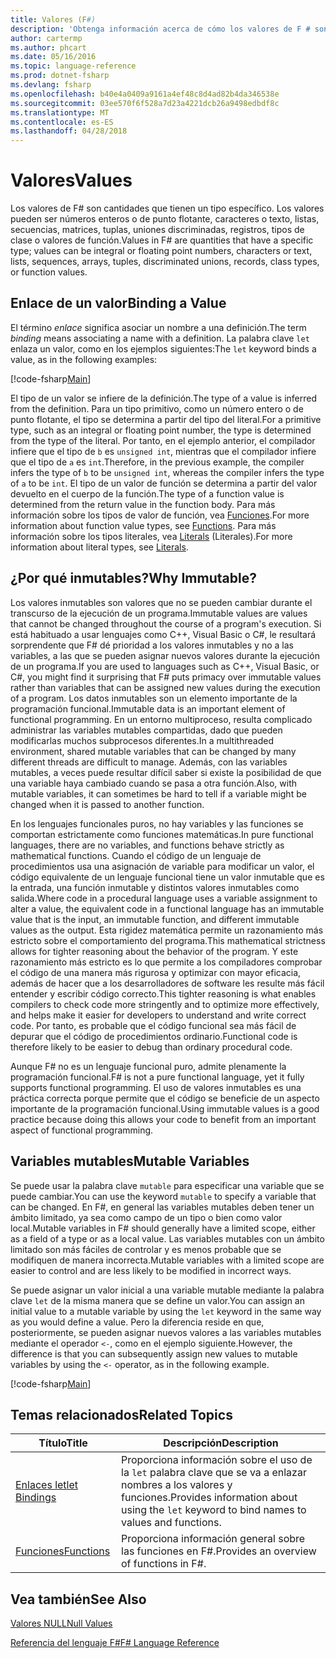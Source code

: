 ```yaml
---
title: Valores (F#)
description: 'Obtenga información acerca de cómo los valores de F # son cantidades que tienen un tipo específico.'
author: cartermp
ms.author: phcart
ms.date: 05/16/2016
ms.topic: language-reference
ms.prod: dotnet-fsharp
ms.devlang: fsharp
ms.openlocfilehash: b40e4a0409a9161a4ef48c8d4ad82b4da346538e
ms.sourcegitcommit: 03ee570f6f528a7d23a4221dcb26a9498edbdf8c
ms.translationtype: MT
ms.contentlocale: es-ES
ms.lasthandoff: 04/28/2018
---
```

# <a name="values"></a><span data-ttu-id="8e168-103">Valores</span><span class="sxs-lookup"><span data-stu-id="8e168-103">Values</span></span>

<span data-ttu-id="8e168-104">Los valores de F# son cantidades que tienen un tipo específico. Los valores pueden ser números enteros o de punto flotante, caracteres o texto, listas, secuencias, matrices, tuplas, uniones discriminadas, registros, tipos de clase o valores de función.</span><span class="sxs-lookup"><span data-stu-id="8e168-104">Values in F# are quantities that have a specific type; values can be integral or floating point numbers, characters or text, lists, sequences, arrays, tuples, discriminated unions, records, class types, or function values.</span></span>


## <a name="binding-a-value"></a><span data-ttu-id="8e168-105">Enlace de un valor</span><span class="sxs-lookup"><span data-stu-id="8e168-105">Binding a Value</span></span>
<span data-ttu-id="8e168-106">El término *enlace* significa asociar un nombre a una definición.</span><span class="sxs-lookup"><span data-stu-id="8e168-106">The term *binding* means associating a name with a definition.</span></span> <span data-ttu-id="8e168-107">La palabra clave `let` enlaza un valor, como en los ejemplos siguientes:</span><span class="sxs-lookup"><span data-stu-id="8e168-107">The `let` keyword binds a value, as in the following examples:</span></span>

[!code-fsharp[Main](../../../../samples/snippets/fsharp/lang-ref-1/snippet601.fs)]

<span data-ttu-id="8e168-108">El tipo de un valor se infiere de la definición.</span><span class="sxs-lookup"><span data-stu-id="8e168-108">The type of a value is inferred from the definition.</span></span> <span data-ttu-id="8e168-109">Para un tipo primitivo, como un número entero o de punto flotante, el tipo se determina a partir del tipo del literal.</span><span class="sxs-lookup"><span data-stu-id="8e168-109">For a primitive type, such as an integral or floating point number, the type is determined from the type of the literal.</span></span> <span data-ttu-id="8e168-110">Por tanto, en el ejemplo anterior, el compilador infiere que el tipo de `b` es `unsigned int`, mientras que el compilador infiere que el tipo de `a` es `int`.</span><span class="sxs-lookup"><span data-stu-id="8e168-110">Therefore, in the previous example, the compiler infers the type of `b` to be `unsigned int`, whereas the compiler infers the type of `a` to be `int`.</span></span> <span data-ttu-id="8e168-111">El tipo de un valor de función se determina a partir del valor devuelto en el cuerpo de la función.</span><span class="sxs-lookup"><span data-stu-id="8e168-111">The type of a function value is determined from the return value in the function body.</span></span> <span data-ttu-id="8e168-112">Para más información sobre los tipos de valor de función, vea [Funciones](../functions/index.md).</span><span class="sxs-lookup"><span data-stu-id="8e168-112">For more information about function value types, see [Functions](../functions/index.md).</span></span> <span data-ttu-id="8e168-113">Para más información sobre los tipos literales, vea [Literals](../literals.md) (Literales).</span><span class="sxs-lookup"><span data-stu-id="8e168-113">For more information about literal types, see [Literals](../literals.md).</span></span>


## <a name="why-immutable"></a><span data-ttu-id="8e168-114">¿Por qué inmutables?</span><span class="sxs-lookup"><span data-stu-id="8e168-114">Why Immutable?</span></span>
<span data-ttu-id="8e168-115">Los valores inmutables son valores que no se pueden cambiar durante el transcurso de la ejecución de un programa.</span><span class="sxs-lookup"><span data-stu-id="8e168-115">Immutable values are values that cannot be changed throughout the course of a program's execution.</span></span> <span data-ttu-id="8e168-116">Si está habituado a usar lenguajes como C++, Visual Basic o C#, le resultará sorprendente que F# dé prioridad a los valores inmutables y no a las variables, a las que se pueden asignar nuevos valores durante la ejecución de un programa.</span><span class="sxs-lookup"><span data-stu-id="8e168-116">If you are used to languages such as C++, Visual Basic, or C#, you might find it surprising that F# puts primacy over immutable values rather than variables that can be assigned new values during the execution of a program.</span></span> <span data-ttu-id="8e168-117">Los datos inmutables son un elemento importante de la programación funcional.</span><span class="sxs-lookup"><span data-stu-id="8e168-117">Immutable data is an important element of functional programming.</span></span> <span data-ttu-id="8e168-118">En un entorno multiproceso, resulta complicado administrar las variables mutables compartidas, dado que pueden modificarlas muchos subprocesos diferentes.</span><span class="sxs-lookup"><span data-stu-id="8e168-118">In a multithreaded environment, shared mutable variables that can be changed by many different threads are difficult to manage.</span></span> <span data-ttu-id="8e168-119">Además, con las variables mutables, a veces puede resultar difícil saber si existe la posibilidad de que una variable haya cambiado cuando se pasa a otra función.</span><span class="sxs-lookup"><span data-stu-id="8e168-119">Also, with mutable variables, it can sometimes be hard to tell if a variable might be changed when it is passed to another function.</span></span>

<span data-ttu-id="8e168-120">En los lenguajes funcionales puros, no hay variables y las funciones se comportan estrictamente como funciones matemáticas.</span><span class="sxs-lookup"><span data-stu-id="8e168-120">In pure functional languages, there are no variables, and functions behave strictly as mathematical functions.</span></span> <span data-ttu-id="8e168-121">Cuando el código de un lenguaje de procedimientos usa una asignación de variable para modificar un valor, el código equivalente de un lenguaje funcional tiene un valor inmutable que es la entrada, una función inmutable y distintos valores inmutables como salida.</span><span class="sxs-lookup"><span data-stu-id="8e168-121">Where code in a procedural language uses a variable assignment to alter a value, the equivalent code in a functional language has an immutable value that is the input, an immutable function, and different immutable values as the output.</span></span> <span data-ttu-id="8e168-122">Esta rigidez matemática permite un razonamiento más estricto sobre el comportamiento del programa.</span><span class="sxs-lookup"><span data-stu-id="8e168-122">This mathematical strictness allows for tighter reasoning about the behavior of the program.</span></span> <span data-ttu-id="8e168-123">Y este razonamiento más estricto es lo que permite a los compiladores comprobar el código de una manera más rigurosa y optimizar con mayor eficacia, además de hacer que a los desarrolladores de software les resulte más fácil entender y escribir código correcto.</span><span class="sxs-lookup"><span data-stu-id="8e168-123">This tighter reasoning is what enables compilers to check code more stringently and to optimize more effectively, and helps make it easier for developers to understand and write correct code.</span></span> <span data-ttu-id="8e168-124">Por tanto, es probable que el código funcional sea más fácil de depurar que el código de procedimientos ordinario.</span><span class="sxs-lookup"><span data-stu-id="8e168-124">Functional code is therefore likely to be easier to debug than ordinary procedural code.</span></span>

<span data-ttu-id="8e168-125">Aunque F# no es un lenguaje funcional puro, admite plenamente la programación funcional.</span><span class="sxs-lookup"><span data-stu-id="8e168-125">F# is not a pure functional language, yet it fully supports functional programming.</span></span> <span data-ttu-id="8e168-126">El uso de valores inmutables es una práctica correcta porque permite que el código se beneficie de un aspecto importante de la programación funcional.</span><span class="sxs-lookup"><span data-stu-id="8e168-126">Using immutable values is a good practice because doing this allows your code to benefit from an important aspect of functional programming.</span></span>


## <a name="mutable-variables"></a><span data-ttu-id="8e168-127">Variables mutables</span><span class="sxs-lookup"><span data-stu-id="8e168-127">Mutable Variables</span></span>
<span data-ttu-id="8e168-128">Se puede usar la palabra clave `mutable` para especificar una variable que se puede cambiar.</span><span class="sxs-lookup"><span data-stu-id="8e168-128">You can use the keyword `mutable` to specify a variable that can be changed.</span></span> <span data-ttu-id="8e168-129">En F#, en general las variables mutables deben tener un ámbito limitado, ya sea como campo de un tipo o bien como valor local.</span><span class="sxs-lookup"><span data-stu-id="8e168-129">Mutable variables in F# should generally have a limited scope, either as a field of a type or as a local value.</span></span> <span data-ttu-id="8e168-130">Las variables mutables con un ámbito limitado son más fáciles de controlar y es menos probable que se modifiquen de manera incorrecta.</span><span class="sxs-lookup"><span data-stu-id="8e168-130">Mutable variables with a limited scope are easier to control and are less likely to be modified in incorrect ways.</span></span>

<span data-ttu-id="8e168-131">Se puede asignar un valor inicial a una variable mutable mediante la palabra clave `let` de la misma manera que se define un valor.</span><span class="sxs-lookup"><span data-stu-id="8e168-131">You can assign an initial value to a mutable variable by using the `let` keyword in the same way as you would define a value.</span></span> <span data-ttu-id="8e168-132">Pero la diferencia reside en que, posteriormente, se pueden asignar nuevos valores a las variables mutables mediante el operador `<-`, como en el ejemplo siguiente.</span><span class="sxs-lookup"><span data-stu-id="8e168-132">However, the difference is that you can subsequently assign new values to mutable variables by using the `<-` operator, as in the following example.</span></span>

[!code-fsharp[Main](../../../../samples/snippets/fsharp/lang-ref-1/snippet602.fs)]
    
## <a name="related-topics"></a><span data-ttu-id="8e168-133">Temas relacionados</span><span class="sxs-lookup"><span data-stu-id="8e168-133">Related Topics</span></span>


|<span data-ttu-id="8e168-134">Título</span><span class="sxs-lookup"><span data-stu-id="8e168-134">Title</span></span>|<span data-ttu-id="8e168-135">Descripción</span><span class="sxs-lookup"><span data-stu-id="8e168-135">Description</span></span>|
|-----|-----------|
|[<span data-ttu-id="8e168-136">Enlaces let</span><span class="sxs-lookup"><span data-stu-id="8e168-136">let Bindings</span></span>](../functions/let-bindings.md)|<span data-ttu-id="8e168-137">Proporciona información sobre el uso de la `let` palabra clave que se va a enlazar nombres a los valores y funciones.</span><span class="sxs-lookup"><span data-stu-id="8e168-137">Provides information about using the `let` keyword to bind names to values and functions.</span></span>|
|[<span data-ttu-id="8e168-138">Funciones</span><span class="sxs-lookup"><span data-stu-id="8e168-138">Functions</span></span>](../functions/index.md)|<span data-ttu-id="8e168-139">Proporciona información general sobre las funciones en F#.</span><span class="sxs-lookup"><span data-stu-id="8e168-139">Provides an overview of functions in F#.</span></span>|

## <a name="see-also"></a><span data-ttu-id="8e168-140">Vea también</span><span class="sxs-lookup"><span data-stu-id="8e168-140">See Also</span></span>
[<span data-ttu-id="8e168-141">Valores NULL</span><span class="sxs-lookup"><span data-stu-id="8e168-141">Null Values</span></span>](null-Values.md)

[<span data-ttu-id="8e168-142">Referencia del lenguaje F#</span><span class="sxs-lookup"><span data-stu-id="8e168-142">F# Language Reference</span></span>](../index.md)
